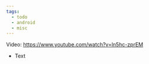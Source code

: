 ```yaml
---
tags:
  - todo
  - android
  - misc
---
```

Video: https://www.youtube.com/watch?v=ln5hc-zprEM
- Text